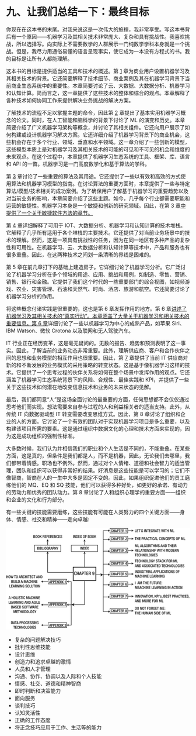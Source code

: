 # 九、让我们总结一下：最终目标

你现在在这本书的末尾。对我来说这是一次伟大的旅程，我非常享受。写这本书背后有一个原因——机器学习及其相关技术非常庞大、复杂和具有挑战性。我喜欢挑战，所以选择写。向实际上不需要数学的人群展示一门纯数学学科本身就是一个挑战。但是，我尽力用通俗易懂的语言呈现事实，使它成为一本没有方程式的书。我的目标是让所有人都能理解。

这本书的目标是提供适当的工具和技术的概述。第 [1](1.html) 章为商业用户设置机器学习及其相关技术的背景。它还简要解释了技术细节、商业案例及其在机器学习背景下当前商业生态系统中的重要性。本章简要讨论了云、大数据、大数据分析、机器学习和认知计算。简而言之，这一章提供了这些技术的整体和综合的观点。本章解释了各种技术如何协同工作来提供解决业务挑战的解决方案。

了解技术的流程不足以掌握主题的命令，因此第 [2](2.html) 章提出了基本实用机器学习概念的论文。同时，在人工智能和脑科学的背景下讨论了 ML 的演变和历史。本章简要介绍了广义机器学习架构等概念，并讨论了其相关组件。它还向用户展示了如何构建或设计机器学习解决方案。它还详细介绍了机器学习背景下的商业机会，这些机会存在于多个行业、领域、垂直和水平领域。这一章介绍了一些创新的模型，这些模型本质上是对机器学习及其相关技术的可能的可见和不可见的机会和维度的未来观点。在这个过程中，本章提供了机器学习生态系统的工具、框架、库、语言和 API 的一瞥。机器学习是一门高度数学化和基于算法的学科。

第 [3](3.html) 章讨论了一些重要的算法及其用途。它还提供了一些以有效和高效的方式使用算法和机器学习模型的指南。在讨论算法的重要方面时，本章提供了一些与特定算法/模型/技术相关的成功案例。为了确保用户了解基于机器学习的重要趋势以及对当前业务的影响，本章简要介绍了这些主题。如今，几乎每个行业都需要职能和运营的敏捷性。机器学习本身是一个敏捷和创新的研究领域。因此，在第 3 章[中提供了一个关于敏捷软件方法的章节。](3.html)

第 [4](4.html) 章详细解释了可用于 IOT、大数据分析、机器学习和认知计算的技术堆栈。它解释了几乎所有适用于各个堆栈的主要技术。它还提供了对当前业务场景中的技术的理解。然而，这是一项具有挑战性的任务，因为在同一地区有多种产品的复杂性和可用性。在机器学习、云、大数据分析和认知计算等技术中，产品和服务也有很多重叠。因此，在这两种技术之间划一条清晰的界线是困难的。

第 5 章在前几章打下的基础上建造房子。它详细讨论了机器学习分析。它广泛讨论了机器学习分析在多个领域的用途、应用、挑战和用例，如制造、零售、营销、销售、银行和金融。它提供了我们这个时代的一些重要部门的综合视图，如视频游戏、农业、灾害管理、石油和天然气、时尚、酒店、旅游和航空。它还简要讨论了机器学习分析的作用。

将这些概念付诸实践是很重要的，这也是第 6 章发挥作用的地方。第 6 章[讲述了机器学习及其相关技术的“真实行动”。本章涵盖了大量关于机器学习和相关技术的重要信息。第 6 章](6.html)详细讨论了一些以机器学习为中心的成熟产品，如苹果 Siri、IBM Watson、微软 Crotona 以及联网和无人驾驶汽车。

IT 行业正在经历变革，这是毫无疑问的。无数的报告、趋势和预测表明了这一事实。因此，了解当前的业务动态非常重要。此外，理解供应商、客户和合作伙伴之间的思想和业务模型的相互作用也很重要。因此，第 [7](7.html) 章提供了当前 IT 供应商对新的和不断发展的业务模式的采用策略的转变状态。这是基于像机器学习这样的技术。它提供了一个思考过程的伙伴关系将如何在整个场景中发挥作用的观点。它还涵盖了机器学习生态系统背景下的风险、合规性、最佳实践和 KPI，并提供了一些关于这些技术如何潜在地改变信息技术和业务的未来状态的见解。

最后，我们都同意“人”是这场全面讨论的最重要的方面，任何思想都不会仅仅通过思考他们而实现。想法需要来自参与过程的人和利益相关者的适当支持。此外，从传统 IT 向数据驱动型 IT 转变需要改变思维方式。因此，第 8 章讨论了组织和企业的人的方面。它讨论了一个有效的团队对于实现机器学习项目是多么重要，以及构建该项目所需的要素。这是通过组织中数据文化的心理和技术方面来实现的，因为这是成功组织的强制性标准。

大多数时候，我们认为并相信我们的职业和个人生活是不同的，不能重叠。在某些方面，这是真的，但条件是我们都是人，而不是机器，因此，无论我们去哪里，我们都带着情感。职场也不例外。然而，通过对个人情绪、道德和社会智力的适当管理，团队和组织可以获得非常好的结果。好消息是这些技能是可以学习的；它们不像智商，智商在人的一生中大多是固定不变的。因此，如果组织促进他们的员工磨练他们的 MQ、EQ 和 SQ 技能，他们可以获得多种好处，如更好的承诺、有动力的劳动力和优秀的团队动力。第 8 章讨论了人和组织心理学的重要方面——组织和企业的文化和行为部分。

有一些关键的技能需要磨练，这些技能有可能在人类努力的四个关键方面——身体、情感、社交和精神——走向卓越:

![A429391_1_En_9_Figa_HTML.gif](img/A429391_1_En_9_Figa_HTML.gif)

*   复杂的问题解决技巧
*   批判性思维技能
*   设计思维
*   创造力和追求卓越的激情
*   人员和人才管理
*   沟通、协作、协调以及人际和个人技能
*   情感、社交、道德和精神智商
*   即时判断和决策能力
*   面向服务
*   谈判技巧
*   认知灵活性
*   正确的工作态度
*   将正念技巧应用于工作、生活等的能力